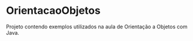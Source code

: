 OrientacaoObjetos
=================

Projeto contendo exemplos utilizados na aula de Orientação a Objetos com Java.